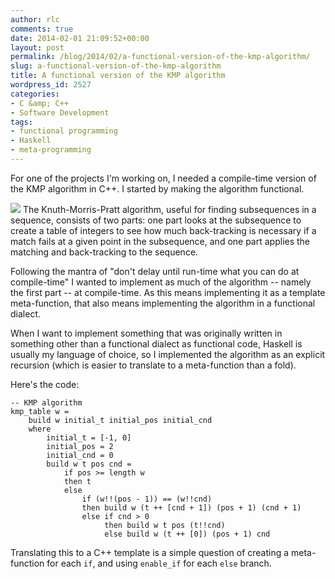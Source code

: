 ```yaml
---
author: rlc
comments: true
date: 2014-02-01 21:09:52+00:00
layout: post
permalink: /blog/2014/02/a-functional-version-of-the-kmp-algorithm/
slug: a-functional-version-of-the-kmp-algorithm
title: A functional version of the KMP algorithm
wordpress_id: 2527
categories:
- C &amp; C++
- Software Development
tags:
- functional programming
- Haskell
- meta-programming
---
```


For one of the projects I'm working on, I needed a compile-time version of the KMP algorithm in C++. I started by making the algorithm functional.

<!--more-->

[![](http://imgs.xkcd.com/comics/haskell.png)](http://xkcd.com/1312/)
The Knuth-Morris-Pratt algorithm, useful for finding subsequences in a sequence, consists of two parts: one part looks at the subsequence to create a table of integers to see how much back-tracking is necessary if a match fails at a given point in the subsequence, and one part applies the matching and back-tracking to the sequence.

Following the mantra of "don't delay until run-time what you can do at compile-time" I wanted to implement as much of the algorithm -- namely the first part -- at compile-time. As this means implementing it as a template meta-function, that also means implementing the algorithm in a functional dialect.

When I want to implement something that was originally written in something other than a functional dialect as functional code, Haskell is usually my language of choice, so I implemented the algorithm as an explicit recursion (which is easier to translate to a meta-function than a fold).

Here's the code:

    
    -- KMP algorithm
    kmp_table w =
        build w initial_t initial_pos initial_cnd
        where
            initial_t = [-1, 0]
            initial_pos = 2
            initial_cnd = 0
            build w t pos cnd = 
                if pos >= length w
                then t
                else
                    if (w!!(pos - 1)) == (w!!cnd)
                    then build w (t ++ [cnd + 1]) (pos + 1) (cnd + 1)
                    else if cnd > 0
                         then build w t pos (t!!cnd)
                         else build w (t ++ [0]) (pos + 1) cnd



Translating this to a C++ template is a simple question of creating a meta-function for each `if`, and using `enable_if` for each `else` branch.
